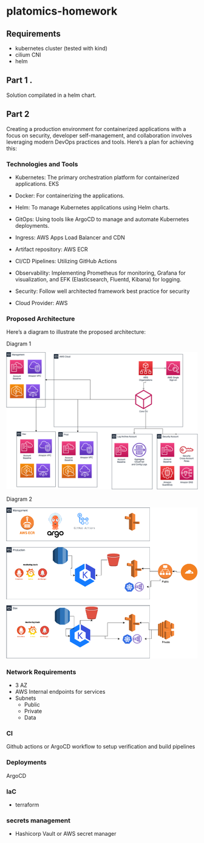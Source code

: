 # platomics-homework

## Requirements 
* kubernetes cluster (tested with kind)
* cilium CNI 
* helm 

## Part 1 . 

Solution compilated in a helm chart. 

## Part 2

Creating a production environment for containerized applications with a focus on security, developer self-management, and collaboration involves leveraging modern DevOps practices and tools. Here’s a plan for achieving this:

### Technologies and Tools
* Kubernetes: The primary orchestration platform for containerized applications. EKS

* Docker: For containerizing the applications.

* Helm: To manage Kubernetes applications using Helm charts.
* GitOps: Using tools like ArgoCD to manage and automate Kubernetes deployments.
* Ingress: AWS Apps Load Balancer and CDN 
* Artifact repository: AWS ECR 
* CI/CD Pipelines: Utilizing GitHub Actions
* Observability: Implementing Prometheus for monitoring, Grafana for visualization, and EFK (Elasticsearch, Fluentd, Kibana) for logging.
* Security: Follow well architected framework best practice for security 
* Cloud Provider: AWS

### Proposed Architecture

Here’s a diagram to illustrate the proposed architecture:

Diagram 1 


![Accounts design](accounts.drawio.png "Accounts")

Diagram 2 


![infra design](Infra.drawio.png "infra")

### Network Requirements 
* 3 AZ
* AWS Internal endpoints for services 
* Subnets 
    * Public 
    * Private
    * Data

### CI 

Github actions or ArgoCD workflow to setup verification and build pipelines 

### Deployments 

ArgoCD 

### IaC 
*   terraform 

### secrets management 
* Hashicorp Vault or AWS secret manager
